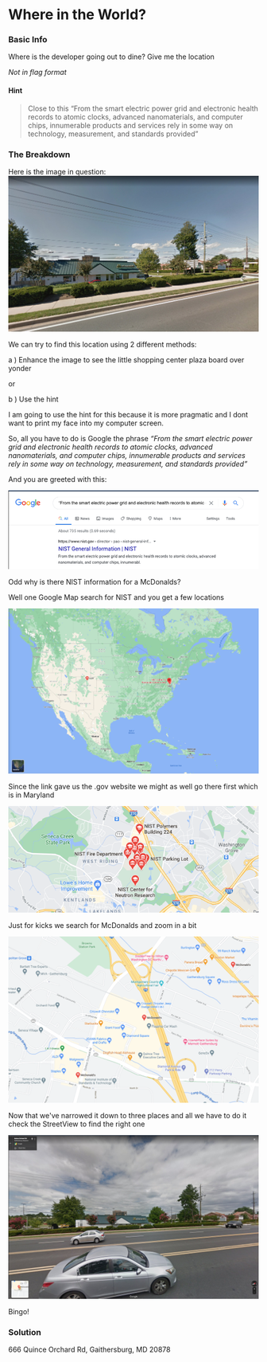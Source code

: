 # Where in the World?

### Basic Info
Where is the developer going out to dine? Give me the location 

*Not in flag format*

#### Hint
> Close to this “From the smart electric power grid and electronic health records to atomic clocks, advanced nanomaterials, and computer chips, innumerable products and services rely in some way on technology, measurement, and standards provided”

### The Breakdown

Here is the image in question:
![alt mcdonalds](../images/mcdonalds.png)

We can try to find this location using 2 different methods:

a ) Enhance the image to see the little shopping center plaza board over yonder

or 

b ) Use the hint

I am going to use the hint for this because it is more pragmatic and I dont want to print my face into my computer screen.

So, all you have to do is Google the phrase *“From the smart electric power grid and electronic health records to atomic clocks, advanced nanomaterials, and computer chips, innumerable products and services rely in some way on technology, measurement, and standards provided”*

And you are greeted with this:

![alt nist](../images/nist.png)

Odd why is there NIST information for a McDonalds?

Well one Google Map search for NIST and you get a few locations

![alt nistloc1](../images/nistloc1.png)

Since the link gave us the .gov website we might as well go there first which is in Maryland

![alt nistloc2](../images/nistloc2.png)

Just for kicks we search for McDonalds and zoom in a bit

![alt mcdonaldsloc](../images/mcdonaldsloc.png)

Now that we've narrowed it down to three places and all we have to do it check the StreetView to find the right one

![alt streetview](../images/mcdonaldsstreetview.png)

Bingo!

### Solution

666 Quince Orchard Rd, Gaithersburg, MD 20878